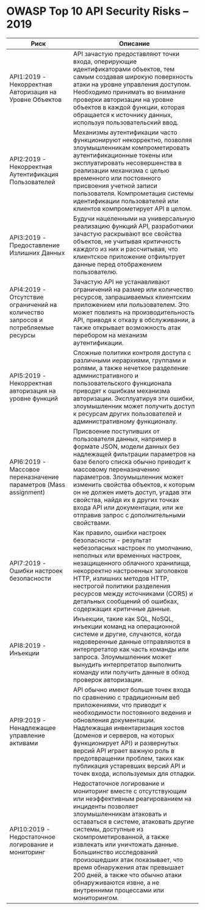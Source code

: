 # OWASP Top 10 API Security Risks – 2019

| Риск | Описание |
| ---- | ----------- |
| API1:2019 - Некорректная Авторизация на Уровне Объектов | API зачастую предоставляют точки входа, оперирующие идентификаторами объектов, тем самым создавая широкую поверхность атаки на уровне управления доступом. Необходимо принимать во внимание проверки авторизации на уровне объектов в каждой функции, которая обращается к источнику данных, используя пользовательский ввод. |
| API2:2019 - Некорректная Аутентификация Пользователей | Механизмы аутентификации часто функционируют некорректно, позволяя злоумышленникам компрометировать аутентификационные токены или эксплуатировать несовершенства в реализации механизма с целью временного или постоянного присвоения учетной записи пользователя. Компрометация системы идентификации пользователей или клиентов компрометирует API в целом. |
| API3:2019 - Предоставление Излишних Данных | Будучи нацеленными на универсальную реализацию функций API, разработчики зачастую раскрывают все свойства объектов, не учитывая критичность каждого из них и рассчитывая, что клиентское приложение отфильтрует данные перед отображением пользователю. |
| API4:2019 - Отсутствие ограничений на количество запросов и потребляемые ресурсы | Зачастую API не устанавливают ограничений на размер или количество ресурсов, запрашиваемых клиентским приложением или пользователем. Это может повлиять на производительность API, приводя к отказу в обслуживании, а также открывает возможность атак перебором на механизм аутентификации. |
| API5:2019 - Некорректная авторизация на уровне функций | Сложные политики контроля доступа с различными иерархиями, группами и ролями, а также нечеткое разделение административного и пользовательского функционала приводят к ошибкам механизма авторизации. Эксплуатируя эти ошибки, злоумышленник может получить доступ к ресурсам других пользователей и административному функционалу. |
| API6:2019 - Массовое переназначение параметров (Mass assignment) | Присвоение поступивших от пользователя данных, например в формате JSON, модели данных без надлежащей фильтрации параметров на базе белого списка обычно приводит к массовому переназначению параметров. Злоумышленник может изменить свойства объектов, к которым он не должен иметь доступ, угадав эти свойства, найдя их в других точках входа API или документации, или же отправив запрос с дополнительными свойствами. |
| API7:2019 - Ошибки настроек безопасности | Как правило, ошибки настроек безопасности - результат небезопасных настроек по умолчанию, неполных или временных настроек, незащищенного облачного хранилища, некорректно настроенных заголовков HTTP, излишних методов HTTP, нестрогой политики разделения ресурсов между источниками (CORS) и детальных сообщений об ошибках, содержащих критичные данные. |
| API8:2019 - Инъекции | Инъекции, такие как SQL, NoSQL, инъекции команд на операционной системе и другие, случаются, когда недоверенные данные отправляются в интерпретатор как часть команды или запроса. Злоумышленник может вынудить интерпретатор выполнить команду или получить данные в обход проверок авторизации. |
| API9:2019 - Ненадлежащее управление активами | API обычно имеют больше точек входа по сравнению с традиционным веб приложениями, что приводит к необходимости постоянного ведения и обновления документации. Надлежащая инвентаризация хостов (доменов и серверов, на которых функционирует API) и развернутых версий API играет важную роль в предотвращении проблем, таких как публикация устаревших версий API и точек входа, используемых для отладки. |
| API10:2019 - Недостаточное логирование и мониторинг | Недостаточное логирование и мониторинг вместе с отсутствующим или неэффективным реагированием на инциденты позволяет злоумышленникам атаковать и оставаться в системе, атаковать другие системы, доступные из скомпрометированной, а также извлекать или уничтожать данные. Большинство исследований произошедших атак показывает, что время обнаружения атак превышает 200 дней, а также что обычно атаки обнаруживаются извне, а не внутренними процессами или мониторингом. |
